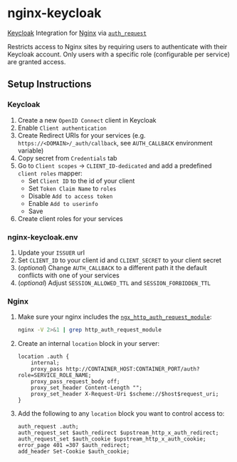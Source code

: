 # nginx-keycloak
[Keycloak](https://www.keycloak.org/) Integration for [Nginx](https://nginx.org/) via [`auth_request`](https://nginx.org/en/docs/http/ngx_http_auth_request_module.html)

Restricts access to Nginx sites by requiring users to authenticate with their Keycloak account. Only users with a specific role (configurable per service) are granted access.

## Setup Instructions

### Keycloak
1. Create a new `OpenID Connect` client in Keycloak
2. Enable `Client authentication`
3. Create Redirect URIs for your services (e.g. `https://<DOMAIN>/_auth/callback`, see `AUTH_CALLBACK` environment variable)
4. Copy secret from `Credentials` tab
5. Go to `Client scopes` &rarr; `CLIENT_ID-dedicated` and add a predefined `client roles` mapper:
    - Set `Client ID` to the id of your client
    - Set `Token Claim Name` to `roles`
    - Disable `Add to access token`
    - Enable `Add to userinfo`
    - Save
6. Create client roles for your services

### nginx-keycloak.env
1. Update your `ISSUER` url
2. Set `CLIENT_ID` to your client id and `CLIENT_SECRET` to your client secret
3. (*optional*) Change `AUTH_CALLBACK` to a different path it the default conflicts with one of your services
4. (*optional*) Adjust `SESSION_ALLOWED_TTL` and `SESSION_FORBIDDEN_TTL`

### Nginx
1. Make sure your nginx includes the [`ngx_http_auth_request_module`](https://nginx.org/en/docs/http/ngx_http_auth_request_module.html):
    ```sh
    nginx -V 2>&1 | grep http_auth_request_module
    ```
2. Create an internal `location` block in your server:
    ```nginx
    location .auth {
        internal;
        proxy_pass http://CONTAINER_HOST:CONTAINER_PORT/auth?role=SERVICE_ROLE_NAME;
        proxy_pass_request_body off;
        proxy_set_header Content-Length "";
        proxy_set_header X-Request-Uri $scheme://$host$request_uri;
    }
    ```
3. Add the following to any `location` block you want to control access to:
    ```nginx
    auth_request .auth;
    auth_request_set $auth_redirect $upstream_http_x_auth_redirect;
    auth_request_set $auth_cookie $upstream_http_x_auth_cookie;
    error_page 401 =307 $auth_redirect;
    add_header Set-Cookie $auth_cookie;
    ```
